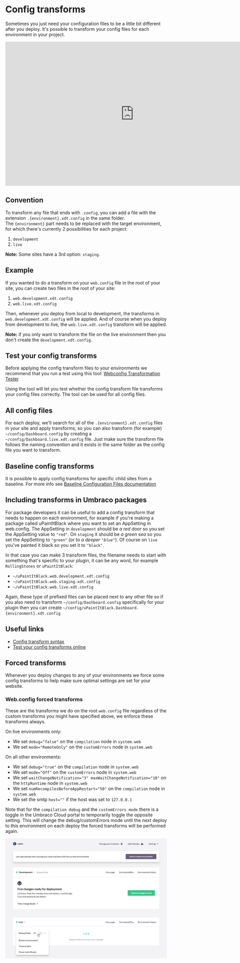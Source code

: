 # Config transforms
Sometimes you just need your configuration files to be a little bit different after you deploy. It's possible to transform your config files for each environment in your project.

<iframe width="800" height="450" src="https://www.youtube.com/embed/YkF2FotjWDk" frameborder="0" allow="autoplay; encrypted-media" allowfullscreen></iframe>

## Convention
To transform any file that ends with `.config`, you can add a file with the extension `.{environment}.xdt.config` in the same folder.   
The `{environment}` part needs to be replaced with the target environment, for which there's currently 2 possibilities for each project:

1. `development`
2. `live` 

**Note:** Some sites have a 3rd option: `staging`. 

## Example
If you wanted to do a transform on your `web.config` file in the root of your site, you can create two files in the root of your site:

1. `web.development.xdt.config`
2. `web.live.xdt.config`

Then, whenever you deploy from local to development, the transforms in `web.development.xdt.config` will be applied. And of course when you deploy from development to live, the `web.live.xdt.config` transform will be applied.

**Note:** if you only want to transform the file on the live environment then you don't create the `development.xdt.config`.

## Test your config transforms
Before applying the config transform files to your environments we recommend that you run a test using this tool: [Webconfig Transformation Tester](https://webconfigtransformationtester.apphb.com/)

Using the tool will let you test whether the config transform file transforms your config files correctly. The tool can be used for all config files.

## All config files
For each deploy, we'll search for all of the `.{environment}.xdt.config` files in your site and apply transforms, so you can also transform (for example) `~/config/Dashboard.config` by creating a `~/config/Dashboard.live.xdt.config` file. Just make sure the transform file follows the naming convention and it exists in the same folder as the config file you want to transform.

## Baseline config transforms
It is possible to apply config transforms for specific child sites from a baseline. For more info see [Baseline Configuration Files documentation](https://our.umbraco.com/documentation/Umbraco-Cloud/Getting-Started/Baselines/Configuration-files/)

## Including transforms in Umbraco packages
For package developers it can be useful to add a config transform that needs to happen on each environment, for example if you're making a package called uPaintItBlack where you want to set an AppSetting in web.config. The AppSetting in `development` should be _a red door_ so you set the AppSetting value to `"red"`. On `staging` it should be _a green sea_ so you set the AppSetting to `"green"` (or to _a deeper `"blue"`_). Of course on `live` you've painted it black so you set it to `"black"`. 

In that case you can make 3 transform files, the filename needs to start with something that's specific to your plugin, it can be any word, for example `RollingStones` or `uPaintItBlack`:

- `~/uPaintItBlack.web.development.xdt.config`
- `~/uPaintItBlack.web.staging.xdt.config`
- `~/uPaintItBlack.web.live.xdt.config`

Again, these type of prefixed files can be placed next to any other file so if you also need to transform `~/config/Dashboard.config` specifically for your plugin then you can create `~/config/uPaintItBlack.Dashboard.{environment}.xdt.config`

## Useful links
- [Config transform syntax](https://msdn.microsoft.com/en-us/library/dd465326)
- [Test your config transforms online](https://webconfigtransformationtester.apphb.com/)

## Forced transforms

Whenever you deploy changes to any of your environments we force some config transforms to help make sure optimal settings are set for your website. 

### Web.config forced transforms

These are the transforms we do on the root `web.config` file regardless of the custom transforms you might have specified above, we enforce these transforms always.

On live environments only:

- We set `debug="false"` on the `compilation` node in `system.web` 
- We set `mode="RemoteOnly"` on the `customErrors` node in `system.web`

On all other environments:

- We set `debug="true"` on the `compilation` node in `system.web` 
- We set `mode="Off"` on the `customErrors` node in `system.web`
- We set `waitChangeNotification="3" maxWaitChangeNotification="10"` on the `httpRuntime` node in `system.web` 
- We set `numRecompilesBeforeAppRestart="50"`  on the `compilation` node in `system.web` 
- We set the smtp `host=""` if the host was set to `127.0.0.1`


Note that for the `compilation debug` and the `customErrors mode` there is a toggle in the Umbraco Cloud portal to temporarily toggle the opposite setting. This will change the debug/customErrors mode until the next deploy to this environment on each deploy the forced transforms will be performed again.

![Toggle debug mode](images/toggle-debug.png)
